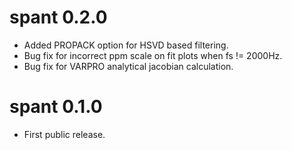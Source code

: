 # spant 0.2.0
* Added PROPACK option for HSVD based filtering.
* Bug fix for incorrect ppm scale on fit plots when fs != 2000Hz.
* Bug fix for VARPRO analytical jacobian calculation.

# spant 0.1.0
* First public release.